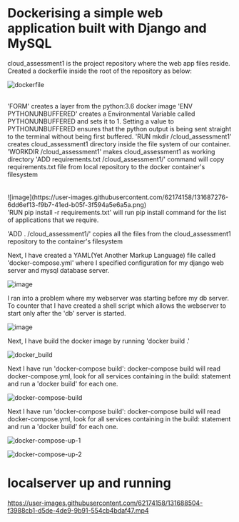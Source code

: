 # Dockerising a simple web application built with Django and MySQL
<p1>
  <section>
cloud_assessment1 is the project repository where the web app files reside.
Created a dockerfile inside the root of the repository as below:
  </section>
  
![dockerfile](https://user-images.githubusercontent.com/62174158/131689024-f92040b6-bdc7-47a7-b6c6-0b9b69db7676.png)
<br/><br/>
<section>
'FORM' creates a layer from the python:3.6 docker image
'ENV PYTHONUNBUFFERED' creates a Environmental Variable called PYTHONUNBUFFERED and sets it to 1. Setting a value to 
PYTHONUNBUFFERED ensures that the python output is being sent straight to the terminal without being first buffered.
'RUN mkdir /cloud_assessment1' creates cloud_assessment1 directory inside the file system of our container.
'WORKDIR /cloud_assessment1' makes cloud_assessment1 as working directory
'ADD requirements.txt /cloud_assessment1/' command will copy requirements.txt file from local repository to the 
docker container's filesystem
  </section>
<br/><br/>
![image](https://user-images.githubusercontent.com/62174158/131687276-6dd6ef13-f9b7-41ed-b05f-3f594a5e6a5a.png)

<section>
'RUN pip install -r requirements.txt' will run pip install command for the list of applications that we require.

'ADD . /cloud_assessment1/' copies all the files from the cloud_assessment1 repository to the container's filesystem

Next, I have created a YAML(Yet Another Markup Language) file called 'docker-compose.yml' where I specified configuration for
my django web server and mysql database server.
  </section>

![image](https://user-images.githubusercontent.com/62174158/131687417-eb469641-594c-47d9-9d9a-77e53d5aaf2f.png)

 
I ran into a problem where my webserver was starting before my db server. To counter that I have created a shell script which
allows the webserver to start only after the 'db' server is started.
  
![image](https://user-images.githubusercontent.com/62174158/131687552-fb34efbd-2d09-454e-977b-3b500cda9eca.png)

  
Next, I have build the docker image by running 'docker build .'
  
![docker_build](https://user-images.githubusercontent.com/62174158/131687700-e9822ce0-4765-4ca6-9ec0-ba8884ad2462.png)

Next I have run 'docker-compose build': docker-compose build will read docker-compose.yml, look for all services containing in the build: 
statement and run a 'docker build' for each one.
  
![docker-compose-build](https://user-images.githubusercontent.com/62174158/131687787-c0b33928-2743-4356-8ee4-b79754f302cb.png)

Next I have run 'docker-compose build': docker-compose build will read docker-compose.yml, look for all services containing in the build: 
statement and run a 'docker build' for each one.
  
![docker-compose-up-1](https://user-images.githubusercontent.com/62174158/131687948-99dc5d4a-eda7-4b02-8c68-01b19189f96c.png)

  
![docker-compose-up-2](https://user-images.githubusercontent.com/62174158/131687959-4066a600-40df-4af6-8cf6-bdcb03a41435.png)

  
  <h1 text-align:"center"> localserver up and running</h1>
  

https://user-images.githubusercontent.com/62174158/131688504-f3988cb1-d5de-4de9-9b91-554cb4bdaf47.mp4


</p1>
